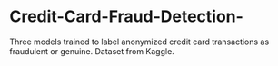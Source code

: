 # Credit-Card-Fraud-Detection-

Three models trained to label anonymized credit card transactions as fraudulent or genuine. Dataset from Kaggle.
